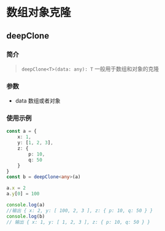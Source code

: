 # 数组对象克隆

## deepClone

### 简介 

> `deepClone<T>(data: any): T` 一般用于数组和对象的克隆

### 参数

- data 数组或者对象 

### 使用示例

```ts
const a = {
    x: 1,
    y: [1, 2, 3],
    z: {
        p: 10,
        q: 50
    }
}
const b = deepClone<any>(a)

a.x = 2
a.y[0] = 100

console.log(a)
//输出 { x: 2, y: [ 100, 2, 3 ], z: { p: 10, q: 50 } }
console.log(b)
// 输出 { x: 1, y: [ 1, 2, 3 ], z: { p: 10, q: 50 } }
```